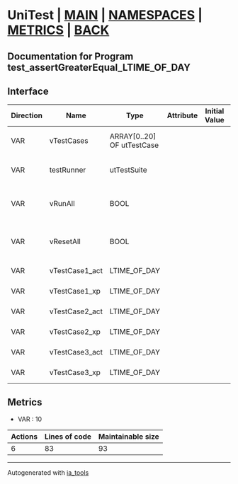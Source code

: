 # UniTest | [MAIN] | [NAMESPACES] | [METRICS] | [BACK]  

## Documentation for Program test_assertGreaterEqual_LTIME_OF_DAY  

## Interface  

| Direction | Name | Type | Attribute | Initial Value | Documentation |
| --------- | ---- | ---- | --------- | ------------- | ------------- |
| VAR | vTestCases | ARRAY[0..20] OF utTestCase |  |  | Definition of all test cases for this POU |  
| VAR | testRunner | utTestSuite |  |  | Test Suite fb instance to run the tests |  
| VAR | vRunAll | BOOL |  |  | Manual command to run all tests for this POU |  
| VAR | vResetAll | BOOL |  |  | Manual command to reset all tests for this POU |  
| VAR | vTestCase1_act | LTIME_OF_DAY |  |  | Test data 1 of test case 1 |  
| VAR | vTestCase1_xp | LTIME_OF_DAY |  |  | Test data 2 of test case 1 |  
| VAR | vTestCase2_act | LTIME_OF_DAY |  |  | Test data 1 of test case 2 |  
| VAR | vTestCase2_xp | LTIME_OF_DAY |  |  | Test data 2 of test case 2 |  
| VAR | vTestCase3_act | LTIME_OF_DAY |  |  | Test data 1 of test case 3 |  
| VAR | vTestCase3_xp | LTIME_OF_DAY |  |  | Test data 2 of test case 3 |  


## Metrics  

- VAR : 10

| Actions | Lines of code | Maintainable size |
| ------- | ------------- | ----------------- |
| 6 | 83 | 93 |

---
Autogenerated with [ia_tools](https://github.com/tkucic/ia_tools)  

[MAIN]: ../../../../index.md
[NAMESPACES]: ../../nsList.md
[METRICS]: ../../../metrics.md
[BACK]: ../nsMain.md
